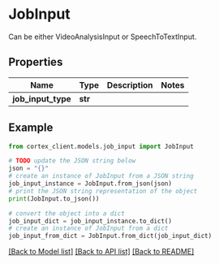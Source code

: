 # JobInput

Can be either VideoAnalysisInput or SpeechToTextInput.

## Properties

Name | Type | Description | Notes
------------ | ------------- | ------------- | -------------
**job_input_type** | **str** |  | 

## Example

```python
from cortex_client.models.job_input import JobInput

# TODO update the JSON string below
json = "{}"
# create an instance of JobInput from a JSON string
job_input_instance = JobInput.from_json(json)
# print the JSON string representation of the object
print(JobInput.to_json())

# convert the object into a dict
job_input_dict = job_input_instance.to_dict()
# create an instance of JobInput from a dict
job_input_from_dict = JobInput.from_dict(job_input_dict)
```
[[Back to Model list]](../README.md#documentation-for-models) [[Back to API list]](../README.md#documentation-for-api-endpoints) [[Back to README]](../README.md)


